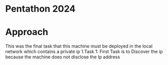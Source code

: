 # Pentathon 2024
# Approach
This was the final task that this machine must be deployed in the local network which contains a private ip
  1.Task 1:
    First Task is to Discover the ip because the machine does not disclose the Ip address 
    
